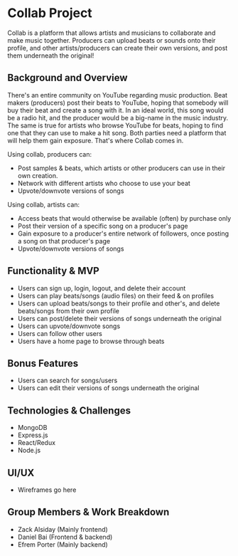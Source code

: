 # Collab Project

Collab is a platform that allows artists and musicians to collaborate and make music together. Producers can upload beats or sounds onto their profile, and other artists/producers can create their own versions, and post them underneath the original!

## Background and Overview
There's an entire community on YouTube regarding music production. Beat makers (producers) post their beats to YouTube, hoping that somebody will buy their beat and create a song with it. In an ideal world, this song would be a radio hit, and the producer would be a big-name in the music industry. The same is true for artists who browse YouTube for beats, hoping to find one that they can use to make a hit song. Both parties need a platform that will help them gain exposure. That's where Collab comes in.

Using collab, producers can:
- Post samples & beats, which artists or other producers can use in their own creation.
- Network with different artists who choose to use your beat
- Upvote/downvote versions of songs

Using collab, artists can:
- Access beats that would otherwise be available (often) by purchase only
- Post their version of a specific song on a producer's page
- Gain exposure to a producer's entire network of followers, once posting a song on that producer's page
- Upvote/downvote versions of songs

## Functionality & MVP
- Users can sign up, login, logout, and delete their account
- Users can play beats/songs (audio files) on their feed & on profiles
- Users can upload beats/songs to their profile and other's, and delete beats/songs from their own profile
- Users can post/delete their versions of songs underneath the original
- Users can upvote/downvote songs
- Users can follow other users
- Users have a home page to browse through beats

## Bonus Features
- Users can search for songs/users
- Users can edit their versions of songs underneath the original

## Technologies & Challenges
- MongoDB
- Express.js
- React/Redux
- Node.js

## UI/UX
- Wireframes go here

## Group Members & Work Breakdown
- Zack Alsiday (Mainly frontend)
- Daniel Bai (Frontend & backend)
- Efrem Porter (Mainly backend)

<!-- hello -->